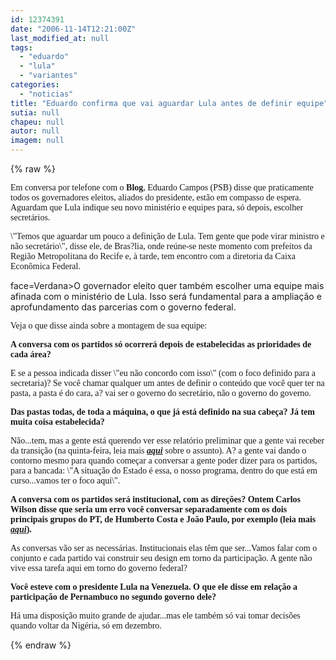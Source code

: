 ```yaml
---
id: 12374391
date: "2006-11-14T12:21:00Z"
last_modified_at: null
tags:
  - "eduardo"
  - "lula"
  - "variantes"
categories:
  - "noticias"
title: "Eduardo confirma que vai aguardar Lula antes de definir equipe"
sutia: null
chapeu: null
autor: null
imagem: null
---
```

{% raw %}
<p><P><FONT face=Verdana>Em conversa por telefone com o <STRONG>Blog</STRONG>, Eduardo Campos (PSB) disse que praticamente todos os governadores eleitos, aliados do presidente, estão em compasso de espera. Aguardam que Lula indique seu novo ministério e equipes para, só depois,&nbsp;escolher secretários.</FONT></P></p>
<p><P><FONT face=Verdana>\"Temos que aguardar um pouco a definição de Lula. Tem gente que pode virar ministro e não secretário\", disse ele, de Bras?lia, onde reúne-se neste momento com prefeitos da Região Metropolitana do Recife e, à tarde, tem encontro com a diretoria da Caixa Econômica Federal.</FONT></P></p>
<p><P><FONT</p>
<p> face=Verdana>O governador eleito quer também escolher uma equipe mais afinada com o ministério de Lula. Isso será fundamental para a ampliação e aprofundamento das parcerias com o governo federal.</FONT></P></p>
<p><P><FONT face=Verdana>Veja o que disse ainda sobre a montagem de sua equipe: </FONT></P></p>
<p><P><FONT face=Verdana><STRONG>A conversa com os partidos só ocorrerá depois de estabelecidas as prioridades de cada área?</STRONG></FONT></P></p>
<p><P><FONT face=Verdana>E se a pessoa indicada disser \"eu não concordo com isso\" (com o foco definido para a secretaria)? Se você chamar qualquer um antes de definir o conteúdo que você quer ter na pasta, a pasta é do cara, a? vai ser o governo do secretário, não o governo do governo.</FONT></P></p>
<p><P><FONT face=Verdana><STRONG>Das pastas todas, de toda a máquina, o que já está definido na sua cabeça? Já tem muita coisa estabelecida?</STRONG></FONT></P></p>
<p><P><FONT face=Verdana>Não...tem, mas a gente está querendo ver esse relatório preliminar que a gente vai receber da transição (na quinta-feira, leia mais <STRONG><EM><A href=\"https://jc3.uol.com.br/blogs/jc/2006/11/08/index.php#3205\" target=_blank>aqui</A></EM></STRONG> sobre o assunto</FONT><FONT face=Verdana>). A? a gente vai dando o contorno mesmo para quando começar a conversar a gente poder dizer para os partidos, para a bancada: \"A situação do Estado é essa, o nosso programa, dentro do que está em curso...vamos ter o foco aqui\".</FONT></P></p>
<p><P><STRONG><FONT face=Verdana>A conversa com os partidos será institucional, com as direções? Ontem Carlos Wilson disse que seria um erro você conversar separadamente com os dois principais grupos do PT, de Humberto Costa e João Paulo, por exemplo (leia mais <EM><A href=\"https://jc3.uol.com.br/blogs/jc/2006/11/13/index.php#3311\" target=_blank>aqui</A></EM></FONT><FONT face=Verdana>).</FONT></STRONG></P></p>
<p><P><FONT face=Verdana>As conversas vão ser as necessárias. Institucionais elas têm que ser...Vamos falar com o conjunto e cada partido vai construir seu design em torno da participação. A gente não vive essa tarefa aqui em torno do governo federal?</FONT></P></p>
<p><P><FONT face=Verdana><STRONG>Você esteve com o presidente Lula na Venezuela. O que ele disse em relação a participação de Pernambuco no segundo governo dele?</STRONG></FONT></P></p>
<p><P><FONT face=Verdana>Há uma disposição muito grande de ajudar...mas ele também só vai tomar decisões quando voltar da Nigéria, só em dezembro.</FONT></P> </p>
{% endraw %}